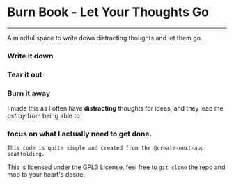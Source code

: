# Burn Book - Let Your Thoughts Go
--- 
A mindful space to write down distracting thoughts and let them go. 

### Write it down

### Tear it out

### Burn it away


I made this as I often have **distracting** thoughts for ideas, and they lead me *astray* from being able to 
### focus on what I actually need to get done. 

``` 
This code is quite simple and created from the @create-next-app scaffolding.
```


This is licensed under the GPL3 License, feel free to `git clone` the repo and mod to your heart's desire.